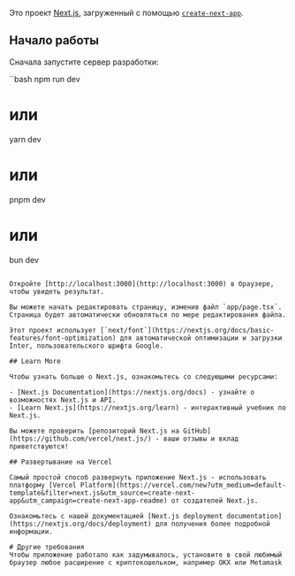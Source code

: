 Это проект [Next.js](https://nextjs.org/), загруженный с помощью [`create-next-app`](https://github.com/vercel/next.js/tree/canary/packages/create-next-app).

## Начало работы

Сначала запустите сервер разработки:

``bash
npm run dev
# или
yarn dev
# или
pnpm dev
# или
bun dev
```

Откройте [http://localhost:3000](http://localhost:3000) в браузере, чтобы увидеть результат.

Вы можете начать редактировать страницу, изменив файл `app/page.tsx`. Страница будет автоматически обновляться по мере редактирования файла.

Этот проект использует [`next/font`](https://nextjs.org/docs/basic-features/font-optimization) для автоматической оптимизации и загрузки Inter, пользовательского шрифта Google.

## Learn More

Чтобы узнать больше о Next.js, ознакомьтесь со следующими ресурсами:

- [Next.js Documentation](https://nextjs.org/docs) - узнайте о возможностях Next.js и API.
- [Learn Next.js](https://nextjs.org/learn) - интерактивный учебник по Next.js.

Вы можете проверить [репозиторий Next.js на GitHub](https://github.com/vercel/next.js/) - ваши отзывы и вклад приветствуются!

## Развертывание на Vercel

Самый простой способ развернуть приложение Next.js - использовать платформу [Vercel Platform](https://vercel.com/new?utm_medium=default-template&filter=next.js&utm_source=create-next-app&utm_campaign=create-next-app-readme) от создателей Next.js.

Ознакомьтесь с нашей документацией [Next.js deployment documentation](https://nextjs.org/docs/deployment) для получения более подробной информации.

# Другие требования
Чтобы приложение работало как задумывалось, установите в свой любимый браузер любое расширение с криптокошельком, например OKX или Metamask
